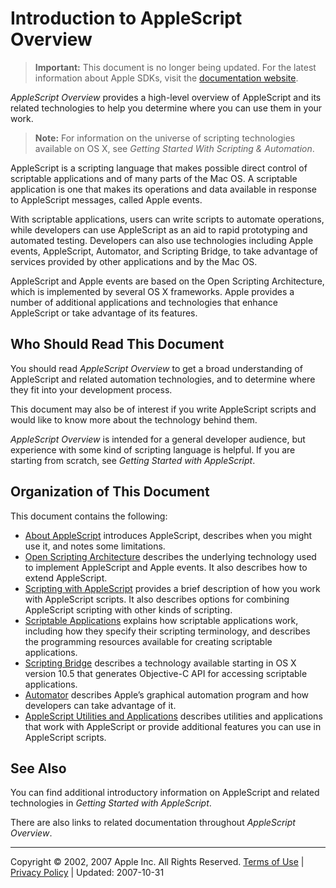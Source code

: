 <a id="//apple_ref/doc/uid/10000156i"></a><a id="//apple_ref/doc/uid/10000156-BCICHGIE"></a>

# Introduction to AppleScript Overview

> **Important:** This document is no longer being updated. For the latest information about Apple SDKs, visit the [documentation website](https://developer.apple.com/documentation).

<a id="//apple_ref/doc/uid/10000156-DontLinkElementID_1"></a>

*AppleScript Overview* provides a high-level overview of AppleScript and its related technologies to help you determine where you can use them in your work.

> <a id="//apple_ref/doc/uid/10000156-SW1"></a>
>
> **Note:** For information on the universe of scripting technologies available on OS X, see *Getting Started With Scripting & Automation*.

AppleScript is a scripting language that makes possible direct control of scriptable applications and of many parts of the Mac OS. A scriptable application is one that makes its operations and data available in response to AppleScript messages, called Apple events.

With scriptable applications, users can write scripts to automate operations, while developers can use AppleScript as an aid to rapid prototyping and automated testing. Developers can also use technologies including Apple events, AppleScript, Automator, and Scripting Bridge, to take advantage of services provided by other applications and by the Mac OS.

AppleScript and Apple events are based on the Open Scripting Architecture, which is implemented by several OS X frameworks. Apple provides a number of additional applications and technologies that enhance AppleScript or take advantage of its features.

<a id="//apple_ref/doc/uid/10000156-1140846"></a>

## Who Should Read This Document

You should read *AppleScript Overview* to get a broad understanding of AppleScript and related automation technologies, and to determine where they fit into your development process.

This document may also be of interest if you write AppleScript scripts and would like to know more about the technology behind them.

*AppleScript Overview* is intended for a general developer audience, but experience with some kind of scripting language is helpful. If you are starting from scratch, see *Getting Started with AppleScript*.

<a id="//apple_ref/doc/uid/10000156-DontLinkElementID_2"></a>

## Organization of This Document

This document contains the following:

* [About AppleScript](https://developer.apple.com/library/archive/applescript-overview/Concepts/ScriptingOnOSX.md#//apple_ref/doc/uid/20000032-BABEBGCF) introduces AppleScript, describes when you might use it, and notes some limitations.
* [Open Scripting Architecture](https://developer.apple.com/library/archive/applescript-overview/Concepts/osa.md#//apple_ref/doc/uid/TP40001571-BABEBGCF) describes the underlying technology used to implement AppleScript and Apple events. It also describes how to extend AppleScript.
* [Scripting with AppleScript](https://developer.apple.com/library/archive/applescript-overview/Concepts/work_with_as.md#//apple_ref/doc/uid/TP40001568-BABEBGCF) provides a brief description of how you work with AppleScript scripts. It also describes options for combining AppleScript scripting with other kinds of scripting.
* [Scriptable Applications](https://developer.apple.com/library/archive/applescript-overview/Concepts/scriptable_apps.md#//apple_ref/doc/uid/TP40001569-BABEBGCF) explains how scriptable applications work, including how they specify their scripting terminology, and describes the programming resources available for creating scriptable applications.
* [Scripting Bridge](https://developer.apple.com/library/archive/applescript-overview/Concepts/scripting_bridge.md#//apple_ref/doc/uid/TP40006467-SW1) describes a technology available starting in OS X version 10.5 that generates Objective-C API for accessing scriptable applications.
* [Automator](https://developer.apple.com/library/archive/applescript-overview/Concepts/automator.md#//apple_ref/doc/uid/TP40006469-SW1) describes Apple’s graphical automation program and how developers can take advantage of it.
* [AppleScript Utilities and Applications](https://developer.apple.com/library/archive/applescript-overview/Concepts/as_related_apps.md#//apple_ref/doc/uid/TP40001570-BABEBGCF) describes utilities and applications that work with AppleScript or provide additional features you can use in AppleScript scripts.

<a id="//apple_ref/doc/uid/10000156-1119515"></a>

## See Also

You can find additional introductory information on AppleScript and related technologies in *Getting Started with AppleScript*.

There are also links to related documentation throughout *AppleScript Overview*.

  

---

Copyright © 2002, 2007 Apple Inc. All Rights Reserved. [Terms of Use](http://www.apple.com/legal/internet-services/terms/site.html) | [Privacy Policy](http://www.apple.com/privacy/) | Updated: 2007-10-31
